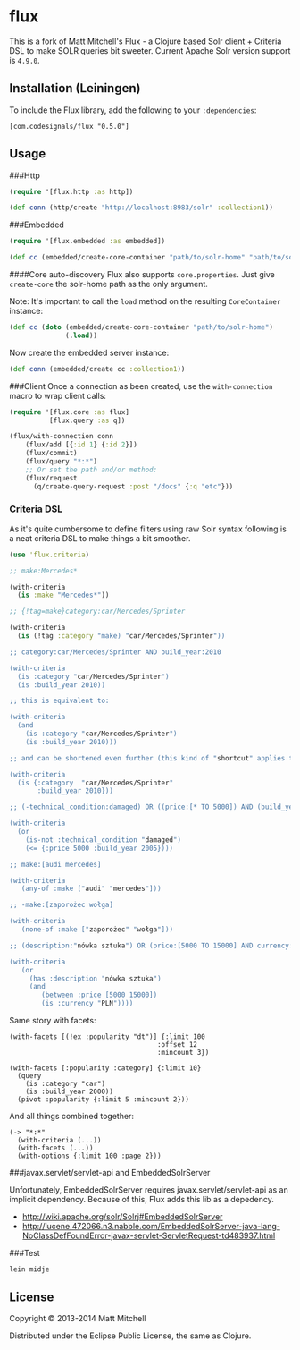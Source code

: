 # flux

This is a fork of Matt Mitchell's Flux - a Clojure based Solr client + Criteria DSL to make SOLR queries bit sweeter. Current Apache Solr version support is `4.9.0`.

## Installation (Leiningen)

To include the Flux library, add the following to your `:dependencies`:

    [com.codesignals/flux "0.5.0"]

## Usage

###Http

```clojure
(require '[flux.http :as http])

(def conn (http/create "http://localhost:8983/solr" :collection1))
```

###Embedded

```clojure
(require '[flux.embedded :as embedded])

(def cc (embedded/create-core-container "path/to/solr-home" "path/to/solr.xml"))
```

####Core auto-discovery
Flux also supports `core.properties`. Just give `create-core` the solr-home path as the only argument.

  Note: It's important to call the `load` method on the resulting `CoreContainer` instance:

```clojure
(def cc (doto (embedded/create-core-container "path/to/solr-home")
              (.load))
```

Now create the embedded server instance:

```clojure
(def conn (embedded/create cc :collection1))
```

###Client
Once a connection as been created, use the `with-connection` macro to wrap client calls:

```clojure
(require '[flux.core :as flux]
          [flux.query :as q])

(flux/with-connection conn
    (flux/add [{:id 1} {:id 2}])
    (flux/commit)
    (flux/query "*:*")
    ;; Or set the path and/or method:
    (flux/request
      (q/create-query-request :post "/docs" {:q "etc"}))
```

### Criteria DSL
As it's quite cumbersome to define filters using raw Solr syntax following is a neat criteria DSL to make things a bit smoother.

```clojure
(use 'flux.criteria)

;; make:Mercedes*

(with-criteria
  (is :make "Mercedes*"))

;; {!tag=make}category:car/Mercedes/Sprinter

(with-criteria
  (is (!tag :category "make) "car/Mercedes/Sprinter"))

;; category:car/Mercedes/Sprinter AND build_year:2010

(with-criteria
  (is :category "car/Mercedes/Sprinter")
  (is :build_year 2010))

;; this is equivalent to:

(with-criteria
  (and
    (is :category "car/Mercedes/Sprinter")
    (is :build_year 2010)))

;; and can be shortened even further (this kind of "shortcut" applies to all functions listed below):

(with-criteria
  (is {:category  "car/Mercedes/Sprinter" 
       :build_year 2010}))

;; (-technical_condition:damaged) OR ((price:[* TO 5000]) AND (build_year:[* TO 2005]))

(with-criteria
  (or
    (is-not :technical_condition "damaged")
    (<= {:price 5000 :build_year 2005})))

;; make:[audi mercedes]

(with-criteria
   (any-of :make ["audi" "mercedes"]))

;; -make:[zaporożec wołga]

(with-criteria
   (none-of :make ["zaporożec" "wołga"]))

;; (description:"nówka sztuka") OR (price:[5000 TO 15000] AND currency:PLN))

(with-criteria
   (or
     (has :description "nówka sztuka")
     (and
        (between :price [5000 15000])
        (is :currency "PLN"))))

```
Same story with facets:

    (with-facets [(!ex :popularity "dt")] {:limit 100
	                                     :offset 12
							             :mincount 3})

    (with-facets [:popularity :category] {:limit 10}
	  (query
	    (is :category "car")
		(is :build_year 2000))
      (pivot :popularity {:limit 5 :mincount 2}))

And all things combined together:

    (-> "*:*"
	  (with-criteria (...))
	  (with-facets (...))
	  (with-options {:limit 100 :page 2}))

###javax.servlet/servlet-api and EmbeddedSolrServer

Unfortunately, EmbeddedSolrServer requires javax.servlet/servlet-api as an implicit dependency. Because of this, Flux adds this lib as a depedency.

  * http://wiki.apache.org/solr/Solrj#EmbeddedSolrServer
  * http://lucene.472066.n3.nabble.com/EmbeddedSolrServer-java-lang-NoClassDefFoundError-javax-servlet-ServletRequest-td483937.html

###Test
```shell
lein midje
```

## License

Copyright © 2013-2014 Matt Mitchell

Distributed under the Eclipse Public License, the same as Clojure.
